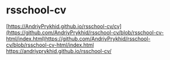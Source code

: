 # rsschool-cv
[https://AndriyPrykhid.github.io/rsschool-cv/cv](https://github.com/AndriyPrykhid/rsschool-cv/blob/rsschool-cv-html/index.html)https://github.com/AndriyPrykhid/rsschool-cv/blob/rsschool-cv-html/index.html
https://andriyprykhid.github.io/rsschool-cv/
